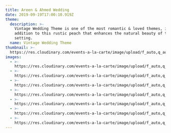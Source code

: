 ```yaml
---
title: Areen & Ahmed Wedding
date: 2019-09-19T17:00:10.919Z
theme:
  description: >-
    Vintage Wedding Theme is one of the most romantic & loved themes, in
    addition to this rustic peach that enhances the natural beauty of the
    setting.
  name: Vintage Wedding Theme
thumbnail: >-
  https://res.cloudinary.com/events-a-la-carte/image/upload/f_auto,q_auto/v1575321427/watze99xeiafvuwdzvk7.jpg
images:
  - >-
    https://res.cloudinary.com/events-a-la-carte/image/upload/f_auto,q_auto/v1575322017/zu5whwkxhiwi5zrun5b2.jpg
  - >-
    https://res.cloudinary.com/events-a-la-carte/image/upload/f_auto,q_auto/v1575322004/wcqupxgojdw6oaqob0kr.jpg
  - >-
    https://res.cloudinary.com/events-a-la-carte/image/upload/f_auto,q_auto/v1575321975/m2xtyic6x8tphawbqris.jpg
  - >-
    https://res.cloudinary.com/events-a-la-carte/image/upload/f_auto,q_auto/v1575321826/d5jinuiwsnato4a5274j.jpg
  - >-
    https://res.cloudinary.com/events-a-la-carte/image/upload/f_auto,q_auto/v1575321526/xcm9zdxycdiwpl8fdzss.jpg
  - >-
    https://res.cloudinary.com/events-a-la-carte/image/upload/f_auto,q_auto/v1575321592/xv4f9dvmuwfwcverkvfy.jpg
  - >-
    https://res.cloudinary.com/events-a-la-carte/image/upload/f_auto,q_auto/v1575321427/watze99xeiafvuwdzvk7.jpg
---
```


